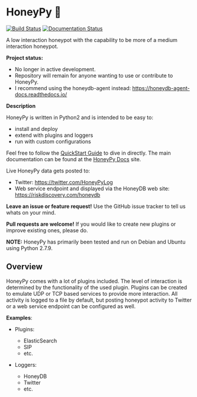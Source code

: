 # HoneyPy 🍯

[![Build Status](https://travis-ci.org/foospidy/HoneyPy.svg?branch=master)](https://travis-ci.org/foospidy/HoneyPy)
[![Documentation Status](https://readthedocs.org/projects/honeypy/badge/?version=latest)](http://honeypy.readthedocs.io/en/latest/?badge=latest)

A low interaction honeypot with the capability to be more of a medium interaction honeypot.

**Project status:**

* No longer in active development.
* Repository will remain for anyone wanting to use or contribute to HoneyPy.
* I recommend using the honeydb-agent instead: https://honeydb-agent-docs.readthedocs.io/

**Description**

HoneyPy is written in Python2 and is intended to be easy to:
* install and deploy
* extend with plugins and loggers
* run with custom configurations

Feel free to follow the [QuickStart Guide](https://honeypy.readthedocs.io/en/latest/quickstart) to dive in directly.
The main documentation can be found at the [HoneyPy Docs](https://honeypy.readthedocs.io/en/latest/) site.

Live HoneyPy data gets posted to:
* Twitter: https://twitter.com/HoneyPyLog
* Web service endpoint and displayed via the HoneyDB web site: https://riskdiscovery.com/honeydb

**Leave an issue or feature request!** Use the GitHub issue tracker to tell us whats on your mind.

**Pull requests are welcome!** If you would like to create new plugins or improve existing ones, please do.

__NOTE:__ HoneyPy has primarily been tested and run on Debian and Ubuntu using Python 2.7.9.


## Overview

HoneyPy comes with a lot of plugins included. The level of interaction is determined by the functionality of the used
plugin. Plugins can be created to emulate UDP or TCP based services to provide more interaction. All activity is logged
to a file by default, but posting honeypot activity to Twitter or a web service endpoint can be configured as well.

**Examples**:
* Plugins:
    * ElasticSearch
    * SIP
    * etc.

* Loggers:
    * HoneyDB
    * Twitter
    * etc.
